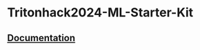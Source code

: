 # Tritonhack2024-ML-Starter-Kit

## [Documentation](https://docs.google.com/document/d/1v9JBP2kbtgBCpn12CLNQKeS3FZ1pEzCImTnIfqv6EeM/edit?usp=sharing)
